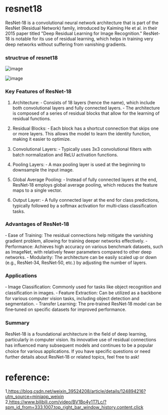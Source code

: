 # resnet18

ResNet‐18 is a convolutional neural network architecture that is part of the ResNet (Residual Network) family, introduced by Kaiming He et al. in their 2015 paper titled "Deep Residual Learning for Image Recognition." ResNet‐18 is notable for its use of residual learning, which helps in training very deep networks without suﬀering from vanishing gradients.

### structrue of resnet18
  ![image](https://github.com/user-attachments/assets/2d9abc5c-5c16-4ab9-8e42-8213ba4a5396)

  ![image](https://github.com/user-attachments/assets/c3378b9e-b2ba-4845-b773-8047e34db803)


### Key Features of ResNet‐18

1. Architecture: ‐ Consists of 18 layers (hence the name), which include both convolutional layers and fully connected layers. ‐ The architecture is composed of a series of residual blocks that allow for the learning of residual functions.

2. Residual Blocks: ‐ Each block has a shortcut connection that skips one or more layers. This allows the model to learn the identity function, making it easier to optimize.
   
3. Convolutional Layers: ‐ Typically uses 3x3 convolutional ﬁlters with batch normalization and ReLU activation functions.

4. Pooling Layers: ‐ A max pooling layer is used at the beginning to downsample the input image.

5. Global Average Pooling: ‐ Instead of fully connected layers at the end, ResNet‐18 employs global average pooling, which reduces the feature maps to a single vector.

6. Output Layer: ‐ A fully connected layer at the end for class predictions, typically followed by a softmax activation for multi‐class classiﬁcation tasks.

### Advantages of ResNet‐18

‐ Ease of Training: The residual connections help mitigate the vanishing gradient problem, allowing for training deeper networks eﬀectively. ‐ Performance: Achieves high accuracy on various benchmark datasets, such as ImageNet, with relatively fewer parameters compared to other deep networks. ‐ Modularity: The architecture can be easily scaled up or down (e.g., ResNet‐34, ResNet‐50, etc.) by adjusting the number of layers.

### Applications

‐ Image Classiﬁcation: Commonly used for tasks like object recognition and classiﬁcation in images. ‐ Feature Extraction: Can be utilized as a backbone for various computer vision tasks, including object detection and segmentation. ‐ Transfer Learning: The pre‐trained ResNet‐18 model can be ﬁne‐tuned on speciﬁc datasets for improved performance.

### Summary

ResNet‐18 is a foundational architecture in the ﬁeld of deep learning, particularly in computer vision. Its innovative use of residual connections has inﬂuenced many subsequent models and continues to be a popular choice for various applications. If you have speciﬁc questions or need further details about ResNet‐18 or related topics, feel free to ask!

# reference:
  1,https://blog.csdn.net/weixin_39524208/article/details/124894216?utm_source=miniapp_weixin
  2,https://www.bilibili.com/video/BV1Bo4y1T7Lc/?spm_id_from=333.1007.top_right_bar_window_history.content.click
